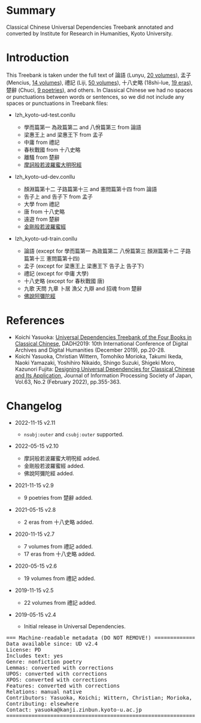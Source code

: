 # Summary

Classical Chinese Universal Dependencies Treebank annotated and converted by Institute for Research in Humanities, Kyoto University.

# Introduction

This Treebank is taken under the full text of 論語 (Lunyu, [20 volumes](https://corpus.kanji.zinbun.kyoto-u.ac.jp/gitlab/Kanbun/ud-kanbun/-/tree/master/kanripo/kR1h0004)), 孟子 (Mencius, [14 volumes](https://corpus.kanji.zinbun.kyoto-u.ac.jp/gitlab/Kanbun/ud-kanbun/-/tree/master/kanripo/kR1h0001)), 禮記 (Liji, [50 volumes](https://corpus.kanji.zinbun.kyoto-u.ac.jp/gitlab/Kanbun/ud-kanbun/-/tree/master/kanripo/kR1d0052)), 十八史略 (18shi-lue, [19 eras](https://corpus.kanji.zinbun.kyoto-u.ac.jp/gitlab/Kanbun/ud-kanbun/-/tree/master/18shilue)), 楚辭 (Chuci, [9 poetries](https://corpus.kanji.zinbun.kyoto-u.ac.jp/gitlab/Kanbun/ud-kanbun/-/tree/master/kanripo/kR4a0001)), and others. In Classical Chinese we had no spaces or punctuations between words or sentences, so we did not include any spaces or punctuations in Treebank files:

* lzh_kyoto-ud-test.conllu
    - 學而篇第一 為政篇第二 and 八佾篇第三 from 論語
    - 梁惠王上 and 梁惠王下 from 孟子
    - 中庸 from 禮記
    - 春秋戰國 from 十八史略
    - 離騷 from 楚辭
    - [摩訶般若波羅蜜大明呪經](https://corpus.kanji.zinbun.kyoto-u.ac.jp/gitlab/Kanbun/ud-kanbun/-/tree/master/kanripo/kR6c0127)

* lzh_kyoto-ud-dev.conllu
    - 顏淵篇第十二 子路篇第十三 and 憲問篇第十四 from 論語
    - 告子上 and 告子下 from 孟子
    - 大學 from 禮記
    - 唐 from 十八史略
    - 遠遊 from 楚辭
    - [金剛般若波羅蜜經](https://corpus.kanji.zinbun.kyoto-u.ac.jp/gitlab/Kanbun/ud-kanbun/-/tree/master/kanripo/kR6c0023)

* lzh_kyoto-ud-train.conllu
    - 論語 (except for 學而篇第一 為政篇第二 八佾篇第三 顏淵篇第十二 子路篇第十三 憲問篇第十四)
    - 孟子 (except for 梁惠王上 梁惠王下 告子上 告子下)
    - 禮記 (except for 中庸 大學)
    - 十八史略 (except for 春秋戰國 唐)
    - 九歌 天問 九章 卜居 漁父 九辯 and 招魂 from 楚辭
    - [佛說阿彌陀經](https://corpus.kanji.zinbun.kyoto-u.ac.jp/gitlab/Kanbun/ud-kanbun/-/tree/master/kanripo/kR6c0082)

# References

* Koichi Yasuoka: [Universal Dependencies Treebank of the Four Books in Classical Chinese](http://hdl.handle.net/2433/245217), DADH2019: 10th International Conference of Digital Archives and Digital Humanities (December 2019), pp.20-28.
* Koichi Yasuoka, Christian Wittern, Tomohiko Morioka, Takumi Ikeda, Naoki Yamazaki, Yoshihiro Nikaido, Shingo Suzuki, Shigeki Moro, Kazunori Fujita: [Designing Universal Dependencies for Classical Chinese and Its Application](http://id.nii.ac.jp/1001/00216242/), Journal of Information Processing Society of Japan, Vol.63, No.2 (February 2022), pp.355-363.

# Changelog

* 2022-11-15 v2.11
  * `nsubj:outer` and `csubj:outer` supported.

* 2022-05-15 v2.10
  * 摩訶般若波羅蜜大明呪經 added.
  * 金剛般若波羅蜜經 added.
  * 佛說阿彌陀經 added.

* 2021-11-15 v2.9
  * 9 poetries from 楚辭 added.

* 2021-05-15 v2.8
  * 2 eras from 十八史略 added.

* 2020-11-15 v2.7
  * 7 volumes from 禮記 added.
  * 17 eras from 十八史略 added.

* 2020-05-15 v2.6
  * 19 volumes from 禮記 added.

* 2019-11-15 v2.5
  * 22 volumes from 禮記 added.

* 2019-05-15 v2.4
  * Initial release in Universal Dependencies.

<pre>
=== Machine-readable metadata (DO NOT REMOVE!) ================================
Data available since: UD v2.4
License: PD
Includes text: yes
Genre: nonfiction poetry
Lemmas: converted with corrections
UPOS: converted with corrections
XPOS: converted with corrections
Features: converted with corrections
Relations: manual native
Contributors: Yasuoka, Koichi; Wittern, Christian; Morioka, Tomohiko; Ikeda, Takumi; Yamazaki, Naoki; Nikaido, Yoshihiro; Suzuki, Shingo; Moro, Shigeki; Li, Yuan; Shirasu, Hiroyuki; Fujita, Kazunori
Contributing: elsewhere
Contact: yasuoka@kanji.zinbun.kyoto-u.ac.jp
===============================================================================
</pre>
